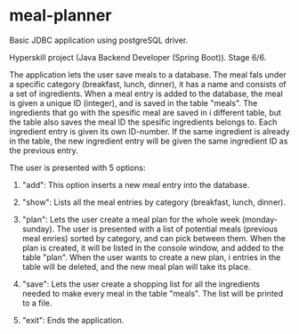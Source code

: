 # meal-planner
Basic JDBC application using postgreSQL driver.

Hyperskill project (Java Backend Developer (Spring Boot)). Stage 6/6.

The application lets the user save meals to a database. The meal 
fals under a specific category (breakfast, lunch, dinner), it has 
a name and consists of a set of ingredients. 
When a meal entry is added to the database, the meal is given a unique ID 
(integer), and is saved in the table "meals". 
The ingredients that go with the spesific meal are saved in i different 
table, but the table also saves the meal ID the spesific ingredients 
belongs to. Each ingredient entry is given its own ID-number. 
If the same ingredient is already in the table, the new ingredient 
entry will be given the same ingredient ID as the previous entry. 

The user is presented with 5 options:

1. "add": This option inserts a new meal entry into the database. 

2. "show": Lists all the meal entries by category (breakfast, lunch, dinner).

3. "plan": Lets the user create a meal plan for the whole week (monday-sunday). 
      The user is presented with a list of potential meals (previous meal
      enries) sorted by category, and can pick between them. When the plan
      is created, it will be listed in the console window, and added to the 
      table "plan". 
      When the user wants to create a new plan, i entries in the table will 
      be deleted, and the new meal plan will take its place. 
      
4. "save": Lets the user create a shopping list for all the ingredients needed to
      make every meal in the table "meals". The list will be printed to a
      file.

5. "exit": Ends the application.
